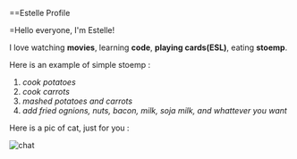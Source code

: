 ==Estelle Profile

=Hello everyone, I'm Estelle!

I love watching **movies**, learning **code**, **playing cards(ESL)**, eating **stoemp**.

Here is an example of simple stoemp : 
1.  *cook potatoes*
1.  *cook carrots*
1.  *mashed potatoes and carrots*
1.  *add fried ognions, nuts, bacon, milk, soja milk, and whattever you want*

Here is a pic of cat, just for you :

![chat](https://www.cowabungart.com/wp-content/uploads/2011/01/angela_lizon_6.jpg)

